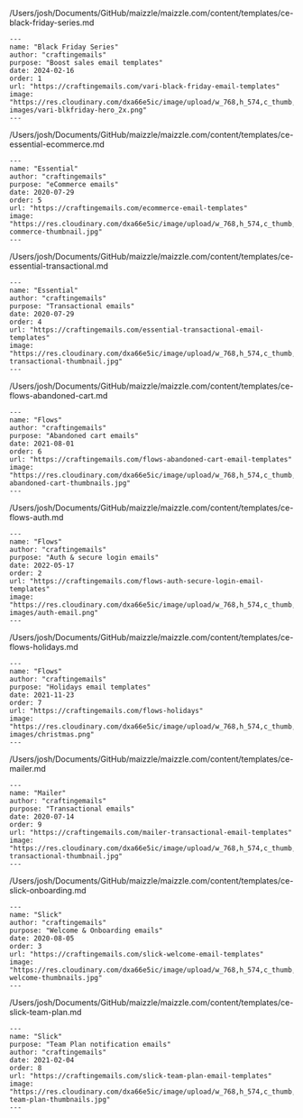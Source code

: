 /Users/josh/Documents/GitHub/maizzle/maizzle.com/content/templates/ce-black-friday-series.md
```
---
name: "Black Friday Series"
author: "craftingemails"
purpose: "Boost sales email templates"
date: 2024-02-16
order: 1
url: "https://craftingemails.com/vari-black-friday-email-templates"
image: "https://res.cloudinary.com/dxa66e5ic/image/upload/w_768,h_574,c_thumb,f_auto,q_auto:best/dpr_1.0/v1635689244/website/landings/hero-images/vari-blkfriday-hero_2x.png"
---

```
/Users/josh/Documents/GitHub/maizzle/maizzle.com/content/templates/ce-essential-ecommerce.md
```
---
name: "Essential"
author: "craftingemails"
purpose: "eCommerce emails"
date: 2020-07-29
order: 5
url: "https://craftingemails.com/ecommerce-email-templates"
image: "https://res.cloudinary.com/dxa66e5ic/image/upload/w_768,h_574,c_thumb,f_auto,q_auto:best/dpr_1.0/v1635689244/website/products/thumbnails/essential-commerce-thumbnail.jpg"
---

```
/Users/josh/Documents/GitHub/maizzle/maizzle.com/content/templates/ce-essential-transactional.md
```
---
name: "Essential"
author: "craftingemails"
purpose: "Transactional emails"
date: 2020-07-29
order: 4
url: "https://craftingemails.com/essential-transactional-email-templates"
image: "https://res.cloudinary.com/dxa66e5ic/image/upload/w_768,h_574,c_thumb,f_auto,q_auto:best/dpr_1.0/v1635689244/website/products/thumbnails/essential-transactional-thumbnail.jpg"
---

```
/Users/josh/Documents/GitHub/maizzle/maizzle.com/content/templates/ce-flows-abandoned-cart.md
```
---
name: "Flows"
author: "craftingemails"
purpose: "Abandoned cart emails"
date: 2021-08-01
order: 6
url: "https://craftingemails.com/flows-abandoned-cart-email-templates"
image: "https://res.cloudinary.com/dxa66e5ic/image/upload/w_768,h_574,c_thumb,f_auto,q_auto:best/dpr_1.0/v1635689244/website/products/thumbnails/flows-abandoned-cart-thumbnails.jpg"
---

```
/Users/josh/Documents/GitHub/maizzle/maizzle.com/content/templates/ce-flows-auth.md
```
---
name: "Flows"
author: "craftingemails"
purpose: "Auth & secure login emails"
date: 2022-05-17
order: 2
url: "https://craftingemails.com/flows-auth-secure-login-email-templates"
image: "https://res.cloudinary.com/dxa66e5ic/image/upload/w_768,h_574,c_thumb,f_auto,q_auto:best/dpr_1.0/v1635689244/website/landings/hero-images/auth-email.png"
---

```
/Users/josh/Documents/GitHub/maizzle/maizzle.com/content/templates/ce-flows-holidays.md
```
---
name: "Flows"
author: "craftingemails"
purpose: "Holidays email templates"
date: 2021-11-23
order: 7
url: "https://craftingemails.com/flows-holidays"
image: "https://res.cloudinary.com/dxa66e5ic/image/upload/w_768,h_574,c_thumb,f_auto,q_auto:best/dpr_1.0/v1635689244/website/landings/hero-images/christmas.png"
---

```
/Users/josh/Documents/GitHub/maizzle/maizzle.com/content/templates/ce-mailer.md
```
---
name: "Mailer"
author: "craftingemails"
purpose: "Transactional emails"
date: 2020-07-14
order: 9
url: "https://craftingemails.com/mailer-transactional-email-templates"
image: "https://res.cloudinary.com/dxa66e5ic/image/upload/w_768,h_574,c_thumb,f_auto,q_auto:best/dpr_1.0/v1635689244/website/products/thumbnails/mailer-transactional-thumbnail.jpg"
---

```
/Users/josh/Documents/GitHub/maizzle/maizzle.com/content/templates/ce-slick-onboarding.md
```
---
name: "Slick"
author: "craftingemails"
purpose: "Welcome & Onboarding emails"
date: 2020-08-05
order: 3
url: "https://craftingemails.com/slick-welcome-email-templates"
image: "https://res.cloudinary.com/dxa66e5ic/image/upload/w_768,h_574,c_thumb,f_auto,q_auto:best/dpr_1.0/v1635689244/website/products/thumbnails/slick-welcome-thumbnails.jpg"
---

```
/Users/josh/Documents/GitHub/maizzle/maizzle.com/content/templates/ce-slick-team-plan.md
```
---
name: "Slick"
purpose: "Team Plan notification emails"
author: "craftingemails"
date: 2021-02-04
order: 8
url: "https://craftingemails.com/slick-team-plan-email-templates"
image: "https://res.cloudinary.com/dxa66e5ic/image/upload/w_768,h_574,c_thumb,f_auto,q_auto:best/dpr_1.0/v1635689244/website/products/thumbnails/slick-team-plan-thumbnails.jpg"
---

```
